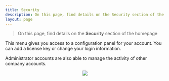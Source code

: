 ```yaml
---
title: Security
description: On this page, find details on the Security section of the homepage
layout: page
---
```


> On this page, find details on the **Security** section of the homepage


This menu gives you access to a configuration panel for your account. You can add a license key or change your login information.

Administrator accounts are also able to manage the activity of other company accounts.
<br>

<center><img src="{{site.url}}/{{site.baseurl}}/core_app/new/interface/homepage/admin/images/security.png"/></center>
